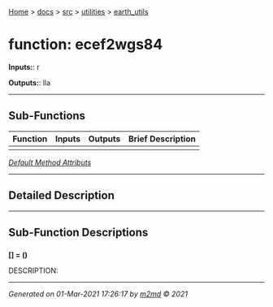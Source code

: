 [Home](../../../index.md) > [docs](../../../docs_index.md) > [src](../../src_index.md) > [utilities](../utilities_index.md) > [earth_utils](earth_utils_index.md)  


# function: ecef2wgs84



**Inputs:**: r

**Outputs:**: lla

 ***

## Sub-Functions

| Function | Inputs | Outputs | Brief Description |
| -------- | ------ | ------- | ----------------- |
| [](#) |  |  |  |


[*Default Method Attributs*](https://www.mathworks.com/help/matlab/matlab_oop/method-attributes.html)

 ***

## Detailed Description



 ***

## Sub-Function Descriptions

### 

**[] = ()**

DESCRIPTION: 

***

*Generated on 01-Mar-2021 17:26:17 by [m2md](https://github.com/crgnam-research/m2md) © 2021*